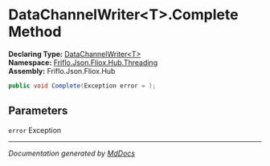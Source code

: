 ﻿<!--  
  <auto-generated>   
    The contents of this file were generated by a tool.  
    Changes to this file may be list if the file is regenerated  
  </auto-generated>   
-->

# DataChannelWriter\<T\>.Complete Method

**Declaring Type:** [DataChannelWriter\<T\>](../index.md)  
**Namespace:** [Friflo.Json.Fliox.Hub.Threading](../../index.md)  
**Assembly:** Friflo.Json.Fliox.Hub

```csharp
public void Complete(Exception error = );
```

## Parameters

`error`  Exception

___

*Documentation generated by [MdDocs](https://github.com/ap0llo/mddocs)*
